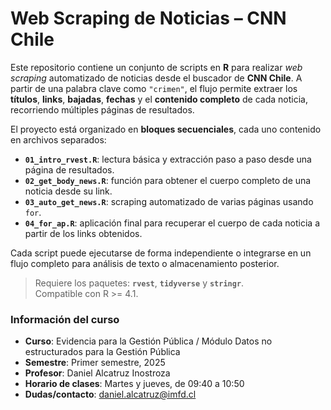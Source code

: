 # Web Scraping de Noticias – CNN Chile

Este repositorio contiene un conjunto de scripts en **R** para realizar *web scraping* automatizado de noticias desde el buscador de **CNN Chile**. A partir de una palabra clave como `"crimen"`, el flujo permite extraer los **títulos**, **links**, **bajadas**, **fechas** y el **contenido completo** de cada noticia, recorriendo múltiples páginas de resultados.

El proyecto está organizado en **bloques secuenciales**, cada uno contenido en archivos separados:

- **`01_intro_rvest.R`**: lectura básica y extracción paso a paso desde una página de resultados.  
- **`02_get_body_news.R`**: función para obtener el cuerpo completo de una noticia desde su link.  
- **`03_auto_get_news.R`**: scraping automatizado de varias páginas usando `for`.  
- **`04_for_ap.R`**: aplicación final para recuperar el cuerpo de cada noticia a partir de los links obtenidos.

Cada script puede ejecutarse de forma independiente o integrarse en un flujo completo para análisis de texto o almacenamiento posterior.

> Requiere los paquetes: **`rvest`**, **`tidyverse`** y **`stringr`**.  
> Compatible con R >= 4.1.


### Información del curso

- **Curso**: Evidencia para la Gestión Pública / Módulo Datos no estructurados para la Gestión Pública
- **Semestre**: Primer semestre, 2025  
- **Profesor**: Daniel Alcatruz Inostroza  
- **Horario de clases**: Martes y jueves, de 09:40 a 10:50  
- **Dudas/contacto**: [daniel.alcatruz@imfd.cl](mailto:daniel.alcatruz@imfd.cl)
